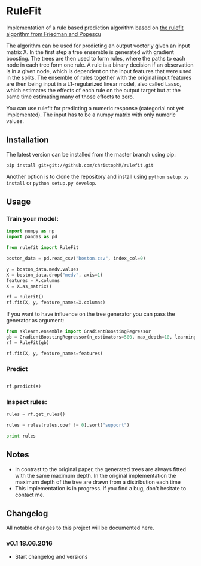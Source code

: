 # RuleFit
Implementation of a rule based prediction algorithm based on [the rulefit algorithm from Friedman and Popescu](http://statweb.stanford.edu/~jhf/ftp/RuleFit.pdf)

The algorithm can be used for predicting an output vector y given an input matrix X. In the first
step a tree ensemble is generated with gradient boosting. The trees are then used to form
rules, where the paths to each node in each tree form one rule. A rule is a binary decision if
an observation is in a given node, which is dependent on the input features that were used
in the splits. The ensemble of rules together with the original input features are then being input
 in a L1-regularized linear model, also called Lasso, which estimates the effects of each rule on
the output target but at the same time estimating many of those effects to zero.

You can use rulefit for predicting a numeric response (categorial not yet implemented).
The input has to be a numpy matrix with only numeric values.

## Installation

The latest version can be installed from the master branch using pip:

```
pip install git+git://github.com/christophM/rulefit.git
```

Another option is to clone the repository and install using `python setup.py install` or `python setup.py develop`.

## Usage

### Train your model:
```python
import numpy as np
import pandas as pd

from rulefit import RuleFit

boston_data = pd.read_csv("boston.csv", index_col=0)

y = boston_data.medv.values
X = boston_data.drop("medv", axis=1)
features = X.columns
X = X.as_matrix()

rf = RuleFit()
rf.fit(X, y, feature_names=X.columns)

```

If you want to have influence on the tree generator you can pass the generator as argument:

```python
from sklearn.ensemble import GradientBoostingRegressor
gb = GradientBoostingRegressor(n_estimators=500, max_depth=10, learning_rate=0.01)
rf = RuleFit(gb)

rf.fit(X, y, feature_names=features)

```

### Predict

```python

rf.predict(X)

```

### Inspect rules:

```python
rules = rf.get_rules()

rules = rules[rules.coef != 0].sort("support")

print rules
```

## Notes
- In contrast to the original paper, the generated trees are always fitted with the same maximum depth.
  In the original implementation the maximum depth of the tree are drawn from a distribution each time
- This implementation is in progress. If you find a bug, don't hesitate to contact me.


## Changelog
All notable changes to this project will be documented here.

### v0.1 18.06.2016
- Start changelog and versions

